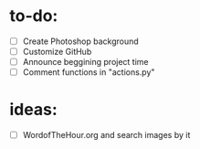# to-do:

- [ ] Create Photoshop background
- [ ] Customize GitHub
- [ ] Announce beggining project time
- [ ] Comment functions in "actions.py"

# ideas:

- [ ] WordofTheHour.org and search images by it
